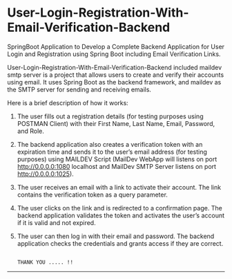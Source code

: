 # User-Login-Registration-With-Email-Verification-Backend
SpringBoot Application to Develop a Complete Backend Application for User Login and Registration using Spring Boot including Email Verification Links.

User-Login-Registration-With-Email-Verification-Backend included maildev smtp server is a project that allows users to create and verify their accounts using email. It uses Spring Boot as the backend framework, and maildev as the SMTP server for sending and receiving emails.

Here is a brief description of how it works:

1. The user fills out a registration details (for testing purposes using POSTMAN Client) with their First Name, Last Name, Email, Password, and Role.
2. The backend application also creates a verification token with an expiration time and sends it to the user’s email address (for testing purposes) using MAILDEV Script (MailDev WebApp will listens on port http://0.0.0.0:1080 localhost and MailDev SMTP Server listens on port http://0.0.0.0:1025).
3. The user receives an email with a link to activate their account. The link contains the verification token as a query parameter.
4. The user clicks on the link and is redirected to a confirmation page. The backend application validates the token and activates the user’s account if it is valid and not expired.
5. The user can then log in with their email and password. The backend application checks the credentials and grants access if they are correct.

                                                                          THANK YOU ..... !!
--------------------------------------------------------------------------------------------------------------------------------------------------------------------------------------------------------------------
